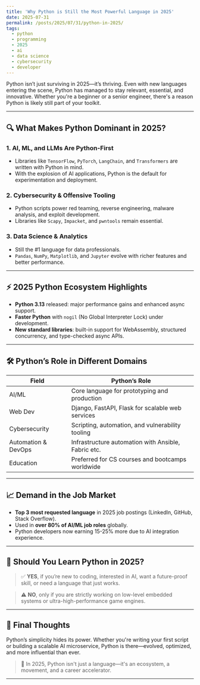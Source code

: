 ```yaml
---
title: 'Why Python is Still the Most Powerful Language in 2025'
date: 2025-07-31
permalink: /posts/2025/07/31/python-in-2025/
tags:
  - python
  - programming
  - 2025
  - ai
  - data science
  - cybersecurity
  - developer
---
```


Python isn’t just surviving in 2025—it’s thriving. Even with new languages entering the scene, Python has managed to stay relevant, essential, and innovative. Whether you're a beginner or a senior engineer, there's a reason Python is likely still part of your toolkit.

---

## 🔍 What Makes Python Dominant in 2025?

### 1. **AI, ML, and LLMs Are Python-First**

- Libraries like `TensorFlow`, `PyTorch`, `LangChain`, and `Transformers` are written with Python in mind.
- With the explosion of AI applications, Python is the default for experimentation and deployment.

### 2. **Cybersecurity & Offensive Tooling**

- Python scripts power red teaming, reverse engineering, malware analysis, and exploit development.
- Libraries like `Scapy`, `Impacket`, and `pwntools` remain essential.

### 3. **Data Science & Analytics**

- Still the #1 language for data professionals.
- `Pandas`, `NumPy`, `Matplotlib`, and `Jupyter` evolve with richer features and better performance.

---

## ⚡ 2025 Python Ecosystem Highlights

- **Python 3.13** released: major performance gains and enhanced async support.
- **Faster Python** with `nogil` (No Global Interpreter Lock) under development.
- **New standard libraries**: built-in support for WebAssembly, structured concurrency, and type-checked async APIs.

---

## 🛠️ Python’s Role in Different Domains

| Field                | Python’s Role                                      |
|---------------------|-----------------------------------------------------|
| AI/ML               | Core language for prototyping and production        |
| Web Dev             | Django, FastAPI, Flask for scalable web services    |
| Cybersecurity       | Scripting, automation, and vulnerability tooling    |
| Automation & DevOps | Infrastructure automation with Ansible, Fabric etc. |
| Education           | Preferred for CS courses and bootcamps worldwide    |

---

## 📈 Demand in the Job Market

- **Top 3 most requested language** in 2025 job postings (LinkedIn, GitHub, Stack Overflow).
- Used in **over 80% of AI/ML job roles** globally.
- Python developers now earning 15-25% more due to AI integration experience.

---

## 🧠 Should You Learn Python in 2025?

> ✅ **YES**, if you’re new to coding, interested in AI, want a future-proof skill, or need a language that just works.

> ⚠️ **NO**, only if you are strictly working on low-level embedded systems or ultra-high-performance game engines.

---

## 💬 Final Thoughts

Python’s simplicity hides its power. Whether you're writing your first script or building a scalable AI microservice, Python is there—evolved, optimized, and more influential than ever.

> 🚀 In 2025, Python isn't just a language—it's an ecosystem, a movement, and a career accelerator.

---
